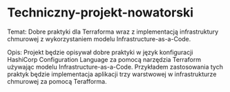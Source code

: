 # Techniczny-projekt-nowatorski

Temat: Dobre praktyki dla Terraforma wraz z implementacją infrastruktury chmurowej z wykorzystaniem modelu Infrastructure-as-a-Code.

Opis: Projekt będzie opisywał dobre praktyki w język konfiguracji HashiCorp Configuration Language za pomocą narzędzia Terraform używając modelu Infrastructure-as-a-Code. Przykładem zastosowania tych praktyk będzie implementacja aplikacji trzy warstwowej w infrastrukturze chmurowej za pomocą Terafforma.
